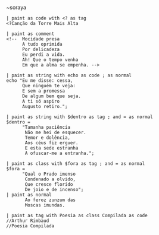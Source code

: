 ~soraya

    | paint as code with <? as tag
    <?Canção da Torre Mais Alta

    | paint as comment
    <!--  Mocidade presa
          A tudo oprimida
          Por delicadeza
          Eu perdi a vida.
          Ah! Que o tempo venha
          Em que a alma se empenha. -->

    | paint as string with echo as code ; as normal
    echo "Eu me disse: cessa,
          Que ninguém te veja:
          E sem a promessa
          De algum bem que seja.
          A ti só aspiro
          Augusto retiro.";

    | paint as string with $dentro as tag ; and = as normal
    $dentro =
          "Tamanha paciência
           Não me hei de esquecer.
           Temor e dolência,
           Aos céus fiz erguer.
           E esta sede estranha
           A ofuscar-me a entranha.";

    | paint as class with $fora as tag ; and = as normal
    $fora =
          "Qual o Prado imenso
           Condenado a olvido,
           Que cresce florido
           De joio e de incenso";
    | paint as normal
           Ao feroz zunzum das
           Moscas imundas.

    | paint as tag with Poesia as class Compilada as code
    //Arthur Rimbaud
    //Poesia Compilada
